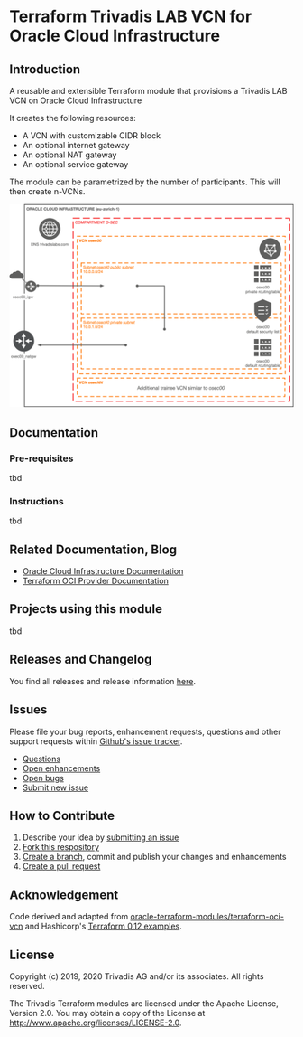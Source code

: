 # Terraform Trivadis LAB VCN for Oracle Cloud Infrastructure

## Introduction

A reusable and extensible Terraform module that provisions a Trivadis LAB VCN on Oracle Cloud Infrastructure

It creates the following resources:

* A VCN with customizable CIDR block
* An optional internet gateway
* An optional NAT gateway
* An optional service gateway

The module can be parametrized by the number of participants. This will then create n-VCNs.

![VCN architecture overview](https://github.com/Trivadis/terraform-oci-tvdlab-vcn/raw/main/doc/images/architecture.png)

## Documentation

### Pre-requisites

tbd

### Instructions

tbd

## Related Documentation, Blog

- [Oracle Cloud Infrastructure Documentation](https://docs.cloud.oracle.com/iaas/Content/home.htm)
- [Terraform OCI Provider Documentation](https://www.terraform.io/docs/providers/oci/index.html)

## Projects using this module

tbd

## Releases and Changelog

You find all releases and release information [here](https://github.com/Trivadis/terraform-oci-tvdlab-vcn/releases).

## Issues
Please file your bug reports, enhancement requests, questions and other support requests within [Github's issue tracker](https://help.github.com/articles/about-issues/).

* [Questions](https://github.com/Trivadis/terraform-oci-tvdlab-vcn/issues?q=is%3Aissue+label%3Aquestion)
* [Open enhancements](https://github.com/Trivadis/terraform-oci-tvdlab-vcn/issues?q=is%3Aopen+is%3Aissue+label%3Aenhancement)
* [Open bugs](https://github.com/Trivadis/terraform-oci-tvdlab-vcn/issues?q=is%3Aopen+is%3Aissue+label%3Abug)
* [Submit new issue](https://github.com/Trivadis/terraform-oci-tvdlab-vcn/issues/new)

## How to Contribute

1. Describe your idea by [submitting an issue](https://github.com/Trivadis/terraform-oci-tvdlab-vcn/issues/new)
2. [Fork this respository](https://github.com/Trivadis/terraform-oci-tvdlab-vcn/fork)
3. [Create a branch](https://help.github.com/articles/creating-and-deleting-branches-within-your-repository/), commit and publish your changes and enhancements
4. [Create a pull request](https://help.github.com/articles/creating-a-pull-request/)

## Acknowledgement

Code derived and adapted from [oracle-terraform-modules/terraform-oci-vcn](https://github.com/oracle-terraform-modules/terraform-oci-vcn) and Hashicorp's [Terraform 0.12 examples](https://github.com/terraform-providers/terraform-provider-oci/tree/master/examples).

## License

Copyright (c) 2019, 2020 Trivadis AG and/or its associates. All rights reserved.

The Trivadis Terraform modules are licensed under the Apache License, Version 2.0. You may obtain a copy of the License at http://www.apache.org/licenses/LICENSE-2.0.

